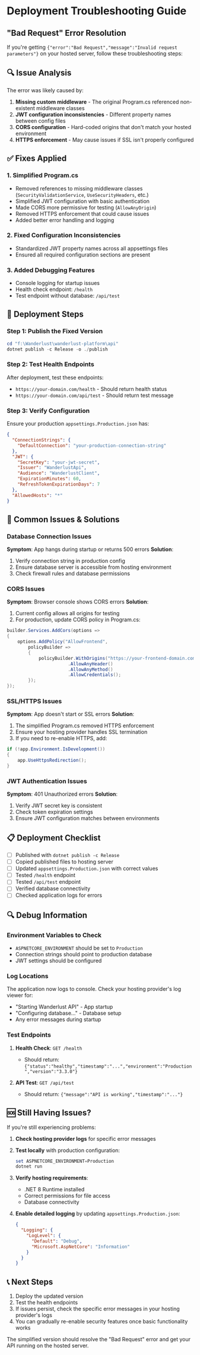 # Deployment Troubleshooting Guide

## "Bad Request" Error Resolution

If you're getting `{"error":"Bad Request","message":"Invalid request parameters"}` on your hosted server, follow these troubleshooting steps:

## 🔍 **Issue Analysis**

The error was likely caused by:
1. **Missing custom middleware** - The original Program.cs referenced non-existent middleware classes
2. **JWT configuration inconsistencies** - Different property names between config files
3. **CORS configuration** - Hard-coded origins that don't match your hosted environment
4. **HTTPS enforcement** - May cause issues if SSL isn't properly configured

## ✅ **Fixes Applied**

### 1. Simplified Program.cs
- Removed references to missing middleware classes (`SecurityValidationService`, `UseSecurityHeaders`, etc.)
- Simplified JWT configuration with basic authentication
- Made CORS more permissive for testing (`AllowAnyOrigin`)
- Removed HTTPS enforcement that could cause issues
- Added better error handling and logging

### 2. Fixed Configuration Inconsistencies
- Standardized JWT property names across all appsettings files
- Ensured all required configuration sections are present

### 3. Added Debugging Features
- Console logging for startup issues
- Health check endpoint: `/health`
- Test endpoint without database: `/api/test`

## 🚀 **Deployment Steps**

### Step 1: Publish the Fixed Version
```powershell
cd "f:\Wanderlust\wanderlust-platform\api"
dotnet publish -c Release -o ./publish
```

### Step 2: Test Health Endpoints
After deployment, test these endpoints:
- `https://your-domain.com/health` - Should return health status
- `https://your-domain.com/api/test` - Should return test message

### Step 3: Verify Configuration
Ensure your production `appsettings.Production.json` has:
```json
{
  "ConnectionStrings": {
    "DefaultConnection": "your-production-connection-string"
  },
  "JWT": {
    "SecretKey": "your-jwt-secret",
    "Issuer": "WanderlustApi",
    "Audience": "WanderlustClient",
    "ExpirationMinutes": 60,
    "RefreshTokenExpirationDays": 7
  },
  "AllowedHosts": "*"
}
```

## 🔧 **Common Issues & Solutions**

### Database Connection Issues
**Symptom**: App hangs during startup or returns 500 errors
**Solution**: 
1. Verify connection string in production config
2. Ensure database server is accessible from hosting environment
3. Check firewall rules and database permissions

### CORS Issues
**Symptom**: Browser console shows CORS errors
**Solution**:
1. Current config allows all origins for testing
2. For production, update CORS policy in Program.cs:
```csharp
builder.Services.AddCors(options =>
{
    options.AddPolicy("AllowFrontend",
        policyBuilder =>
        {
            policyBuilder.WithOrigins("https://your-frontend-domain.com")
                       .AllowAnyHeader()
                       .AllowAnyMethod()
                       .AllowCredentials();
        });
});
```

### SSL/HTTPS Issues
**Symptom**: App doesn't start or SSL errors
**Solution**:
1. The simplified Program.cs removed HTTPS enforcement
2. Ensure your hosting provider handles SSL termination
3. If you need to re-enable HTTPS, add:
```csharp
if (!app.Environment.IsDevelopment())
{
    app.UseHttpsRedirection();
}
```

### JWT Authentication Issues
**Symptom**: 401 Unauthorized errors
**Solution**:
1. Verify JWT secret key is consistent
2. Check token expiration settings
3. Ensure JWT configuration matches between environments

## 📋 **Deployment Checklist**

- [ ] Published with `dotnet publish -c Release`
- [ ] Copied published files to hosting server
- [ ] Updated `appsettings.Production.json` with correct values
- [ ] Tested `/health` endpoint
- [ ] Tested `/api/test` endpoint
- [ ] Verified database connectivity
- [ ] Checked application logs for errors

## 🔍 **Debug Information**

### Environment Variables to Check
- `ASPNETCORE_ENVIRONMENT` should be set to `Production`
- Connection strings should point to production database
- JWT settings should be configured

### Log Locations
The application now logs to console. Check your hosting provider's log viewer for:
- "Starting Wanderlust API" - App startup
- "Configuring database..." - Database setup
- Any error messages during startup

### Test Endpoints
1. **Health Check**: `GET /health`
   - Should return: `{"status":"healthy","timestamp":"...","environment":"Production","version":"3.3.0"}`

2. **API Test**: `GET /api/test`
   - Should return: `{"message":"API is working","timestamp":"..."}`

## 🆘 **Still Having Issues?**

If you're still experiencing problems:

1. **Check hosting provider logs** for specific error messages
2. **Test locally** with production configuration:
   ```powershell
   set ASPNETCORE_ENVIRONMENT=Production
   dotnet run
   ```
3. **Verify hosting requirements**:
   - .NET 8 Runtime installed
   - Correct permissions for file access
   - Database connectivity

4. **Enable detailed logging** by updating `appsettings.Production.json`:
   ```json
   {
     "Logging": {
       "LogLevel": {
         "Default": "Debug",
         "Microsoft.AspNetCore": "Information"
       }
     }
   }
   ```

## 📞 **Next Steps**

1. Deploy the updated version
2. Test the health endpoints
3. If issues persist, check the specific error messages in your hosting provider's logs
4. You can gradually re-enable security features once basic functionality works

The simplified version should resolve the "Bad Request" error and get your API running on the hosted server.
